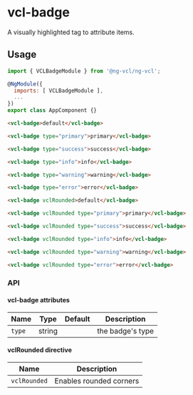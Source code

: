 # vcl-badge

A visually highlighted tag to attribute items.

## Usage

```js
import { VCLBadgeModule } from '@ng-vcl/ng-vcl';

@NgModule({
  imports: [ VCLBadgeModule ],
  ...
})
export class AppComponent {}
```

```html
<vcl-badge>default</vcl-badge>

<vcl-badge type="primary">primary</vcl-badge>

<vcl-badge type="success">success</vcl-badge>

<vcl-badge type="info">info</vcl-badge>

<vcl-badge type="warning">warning</vcl-badge>

<vcl-badge type="error">error</vcl-badge>

<vcl-badge vclRounded>default</vcl-badge>

<vcl-badge vclRounded type="primary">primary</vcl-badge>

<vcl-badge vclRounded type="success">success</vcl-badge>

<vcl-badge vclRounded type="info">info</vcl-badge>

<vcl-badge vclRounded type="warning">warning</vcl-badge>

<vcl-badge vclRounded type="error">error</vcl-badge>
```

### API

#### vcl-badge attributes

Name       | Type   | Default | Description
---------- | ------ | ------- | ------------------------------------------------------------
`type`     | string |         | the badge's type

#### vclRounded directive

Name         | Description
----------   | ------------------------------------------------------------
`vclRounded` | Enables rounded corners
